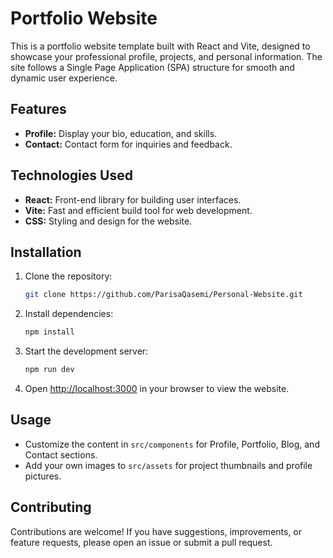# Portfolio Website

This is a portfolio website template built with React and Vite, designed to showcase your professional profile, projects, and personal information. The site follows a Single Page Application (SPA) structure for smooth and dynamic user experience.

## Features

- **Profile:** Display your bio, education, and skills.
- **Contact:** Contact form for inquiries and feedback.

## Technologies Used

- **React:** Front-end library for building user interfaces.
- **Vite:** Fast and efficient build tool for web development.
- **CSS:** Styling and design for the website.

## Installation

1. Clone the repository:
   ```bash
   git clone https://github.com/ParisaQasemi/Personal-Website.git
   ```

2. Install dependencies:
   ```bash
   npm install
   ```

3. Start the development server:
   ```bash
   npm run dev
   ```

4. Open [http://localhost:3000](http://localhost:3000) in your browser to view the website.

## Usage

- Customize the content in `src/components` for Profile, Portfolio, Blog, and Contact sections.
- Add your own images to `src/assets` for project thumbnails and profile pictures.

## Contributing

Contributions are welcome! If you have suggestions, improvements, or feature requests, please open an issue or submit a pull request.
